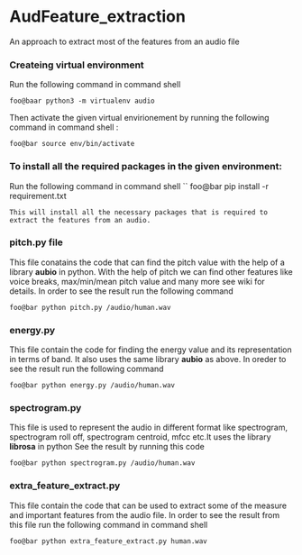 # AudFeature_extraction
An approach to extract most of the features from an audio file

### Createing virtual environment
 Run the following command in command shell
```
foo@baar python3 -m virtualenv audio
```
 Then activate the given virtual envirionement by running the following command in command shell :
```
foo@bar source env/bin/activate
```

### To install all the required packages in the given environment:
 Run the following command in command shell
``
foo@bar pip install -r requirement.txt
```
This will install all the necessary packages that is required to extract the features from an audio.
```

### pitch.py file

This file conatains the code that can find the pitch value with the help of a library **aubio** in python.
With the help of pitch we can find other features like voice breaks, max/min/mean pitch value and many more see
wiki for details.
In order to see the result run the following command
```
foo@bar python pitch.py /audio/human.wav
```

### energy.py

This file contain the code for finding the energy value and its representation in terms of band.
It also uses the same library **aubio** as above.
In oreder to see the result run the following command
```
foo@bar python energy.py /audio/human.wav
```

### spectrogram.py

This file is used to represent the audio in different format like spectrogram, spectrogram roll off, spectrogram centroid,
mfcc etc.It uses the library **librosa** in python
See the result by running this code
```
foo@bar python spectrogram.py /audio/human.wav
```

### extra_feature_extract.py

This file contain the code that can be used to extract some of the measure and important features from the audio file.
In order to see the result from this file run the following command in command shell
```
foo@bar python extra_feature_extract.py human.wav
```
